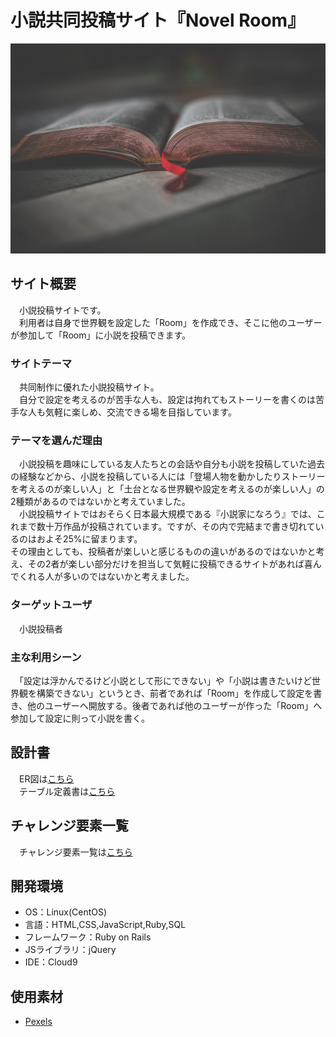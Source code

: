 # 小説共同投稿サイト『Novel Room』
![TOP](./app/assets/images/pexels-wendy-van-zyl-1112048.jpg)

## サイト概要
　小説投稿サイトです。  
　利用者は自身で世界観を設定した「Room」を作成でき、そこに他のユーザーが参加して「Room」に小説を投稿できます。

### サイトテーマ
　共同制作に優れた小説投稿サイト。  
　自分で設定を考えるのが苦手な人も、設定は拘れてもストーリーを書くのは苦手な人も気軽に楽しめ、交流できる場を目指しています。

### テーマを選んだ理由
　小説投稿を趣味にしている友人たちとの会話や自分も小説を投稿していた過去の経験などから、小説を投稿している人には「登場人物を動かしたりストーリーを考えるのが楽しい人」と「土台となる世界観や設定を考えるのが楽しい人」の2種類があるのではないかと考えていました。  
　小説投稿サイトではおそらく日本最大規模である『小説家になろう』では、これまで数十万作品が投稿されています。ですが、その内で完結まで書き切れているのはおよそ25%に留まります。  
 その理由としても、投稿者が楽しいと感じるものの違いがあるのではないかと考え、その2者が楽しい部分だけを担当して気軽に投稿できるサイトがあれば喜んでくれる人が多いのではないかと考えました。

### ターゲットユーザ
　小説投稿者

### 主な利用シーン
　「設定は浮かんでるけど小説として形にできない」や「小説は書きたいけど世界観を構築できない」というとき、前者であれば「Room」を作成して設定を書き、他のユーザーへ開放する。後者であれば他のユーザーが作った「Room」へ参加して設定に則って小説を書く。

## 設計書
　ER図は[こちら](https://app.diagrams.net/#G1onjiP_9K_CpQIzYrwOivIXQqghv7AmSz)  
　テーブル定義書は[こちら](https://docs.google.com/spreadsheets/d/1uFh1-e-0E36dC5llu4M22W3AlYF9Z1J8kNftTPrbrew/edit#gid=1373217982)

## チャレンジ要素一覧
　チャレンジ要素一覧は[こちら](https://docs.google.com/spreadsheets/d/1bjkFmKs7PgxBDCNGK9Vu5fqVChA2has2Qpqu7p2ZUKg/edit#gid=0)
 
## 開発環境

- OS：Linux(CentOS)
- 言語：HTML,CSS,JavaScript,Ruby,SQL
- フレームワーク：Ruby on Rails
- JSライブラリ：jQuery
- IDE：Cloud9

## 使用素材
- [Pexels](https://www.pexels.com/ja-jp/)
